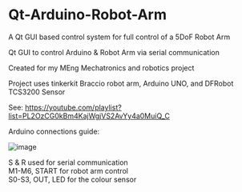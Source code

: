 # Qt-Arduino-Robot-Arm  
A Qt GUI based control system for full control of a 5DoF Robot Arm  
   
Qt GUI to control Arduino & Robot Arm via serial communication 
  
  
Created for my MEng Mechatronics and robotics project  
  
Project uses tinkerkit Braccio robot arm, Arduino UNO, and DFRobot TCS3200 Sensor

   
See: https://youtube.com/playlist?list=PL2OzCG0kBm4KajWgjVS2AvYy4a0MuiQ_C  
  
    
Arduino connections guide:  
   
![image](https://user-images.githubusercontent.com/62992297/233702965-1b3729d4-7a9e-436a-b805-1f6ee1ffec1b.png)
  
S & R used for serial communication  
M1-M6, START for robot arm control  
S0-S3, OUT, LED for the colour sensor  


